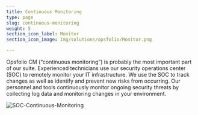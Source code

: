 ```yaml
---
title: Continuous Monitoring
type: page
slug: continuous-monitoring
weight: 5
section_icon_label: Monitor
section_icon_image: img/solutions/opsfolio/Monitor.png

---
```


Opsfolio CM (“continuous monitoring”) is probably the most important part of our suite. Experienced technicians use our security operations center (SOC) to remotely monitor your IT infrastructure. We use the SOC to track changes as well as identify and prevent new risks from occurring. Our personnel and tools continuously monitor ongoing security threats by collecting log data and monitoring changes in your environment.

![SOC-Continuous-Monitoring](/img/solutions/opsfolio/SOC-Continuous-Monitoring.png#center)